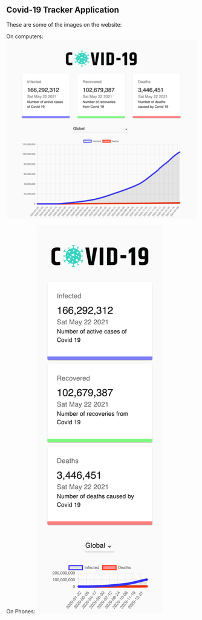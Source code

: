 ## Covid-19 Tracker Application

These are some of the images on the website:

On computers:
![](src/images/website_image_1.png)

On Phones:
![](src/images/website_image_2.png)
